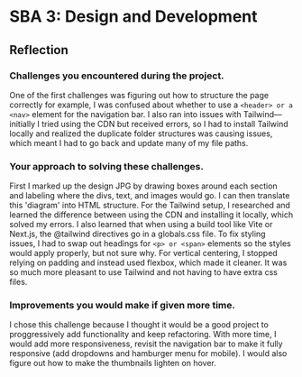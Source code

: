 # SBA 3: Design and Development

## Reflection

### Challenges you encountered during the project.

One of the first challenges was figuring out how to structure the page correctly for example, I was confused about whether to use a `<header> or a <nav>` element for the navigation bar. I also ran into issues with Tailwind—initially I tried using the CDN but received errors, so I had to install Tailwind locally and realized the duplicate folder structures was causing issues, which meant I had to go back and update many of my file paths.

### Your approach to solving these challenges.

First I marked up the design JPG by drawing boxes around each section and labeling where the divs, text, and images would go. I can then translate this 'diagram' into HTML structure. For the Tailwind setup, I researched and learned the difference between using the CDN and installing it locally, which solved my errors. I also learned that when using a build tool like Vite or Next.js, the @tailwind directives go in a globals.css file. To fix styling issues, I had to swap out headings for `<p> or <span>` elements so the styles would apply properly, but not sure why. For vertical centering, I stopped relying on padding and instead used flexbox, which made it cleaner. It was so much more pleasant to use Tailwind and not having to have extra css files.

### Improvements you would make if given more time.

I chose this challenge because I thought it would be a good project to proggressively add functionality and keep refactoring. With more time, I would add more responsiveness, revisit the navigation bar to make it fully responsive (add dropdowns and hamburger menu for mobile). I would also figure out how to make the thumbnails lighten on hover.
